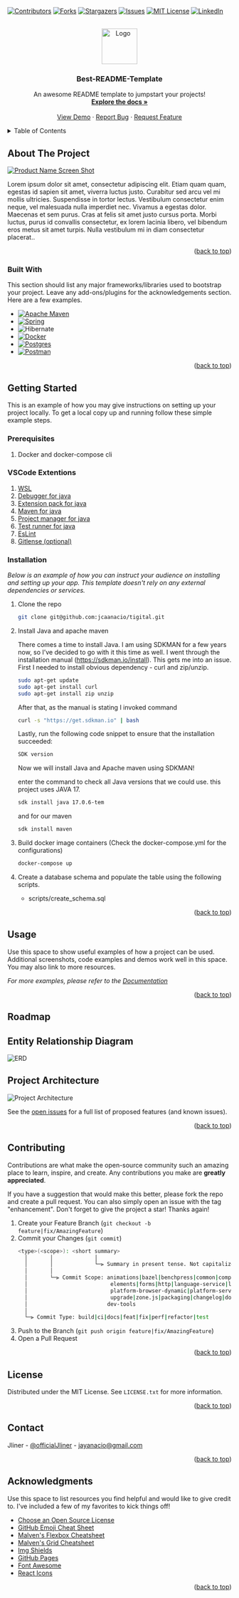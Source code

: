 <!-- Improved compatibility of back to top link: See: https://github.com/othneildrew/Best-README-Template/pull/73 -->

<a name="readme-top"></a>

<!--
*** Thanks for checking out the Best-README-Template. If you have a suggestion
*** that would make this better, please fork the repo and create a pull request
*** or simply open an issue with the tag "enhancement".
*** Don't forget to give the project a star!
*** Thanks again! Now go create something AMAZING! :D
-->

<!-- PROJECT SHIELDS -->
<!--
*** I'm using markdown "reference style" links for readability.
*** Reference links are enclosed in brackets [ ] instead of parentheses ( ).
*** See the bottom of this document for the declaration of the reference variables
*** for contributors-url, forks-url, etc. This is an optional, concise syntax you may use.
*** https://www.markdownguide.org/basic-syntax/#reference-style-links
-->

[![Contributors][contributors-shield]][contributors-url]
[![Forks][forks-shield]][forks-url]
[![Stargazers][stars-shield]][stars-url]
[![Issues][issues-shield]][issues-url]
[![MIT License][license-shield]][license-url]
[![LinkedIn][linkedin-shield]][linkedin-url]

<!-- PROJECT LOGO -->
<br />
<div align="center">
  <a href="https://github.com/othneildrew/Best-README-Template">
    <img src="images/logo.png" alt="Logo" width="80" height="80">
  </a>

  <h3 align="center">Best-README-Template</h3>

  <p align="center">
    An awesome README template to jumpstart your projects!
    <br />
    <a href="https://github.com/othneildrew/Best-README-Template"><strong>Explore the docs »</strong></a>
    <br />
    <br />
    <a href="https://github.com/othneildrew/Best-README-Template">View Demo</a>
    ·
    <a href="https://github.com/othneildrew/Best-README-Template/issues">Report Bug</a>
    ·
    <a href="https://github.com/othneildrew/Best-README-Template/issues">Request Feature</a>
  </p>
</div>

<!-- TABLE OF CONTENTS -->
<details>
  <summary>Table of Contents</summary>
  <ol>
    <li>
      <a href="#about-the-project">About The Project</a>
      <ul>
        <li><a href="#built-with">Built With</a></li>
      </ul>
    </li>
    <li>
      <a href="#getting-started">Getting Started</a>
      <ul>
        <li><a href="#prerequisites">Prerequisites</a></li>
        <li><a href="#installation">Installation</a></li>
      </ul>
    </li>
    <li><a href="#usage">Usage</a></li>
    <li><a href="#roadmap">Roadmap</a></li>
    <li><a href="#contributing">Contributing</a></li>
    <li><a href="#license">License</a></li>
    <li><a href="#contact">Contact</a></li>
    <li><a href="#acknowledgments">Acknowledgments</a></li>
  </ol>
</details>

<!-- ABOUT THE PROJECT -->

## About The Project

[![Product Name Screen Shot][product-screenshot]](https://example.com)

Lorem ipsum dolor sit amet, consectetur adipiscing elit. Etiam quam quam, egestas id sapien sit amet, viverra luctus justo. Curabitur sed arcu vel mi mollis ultricies. Suspendisse in tortor lectus. Vestibulum consectetur enim neque, vel malesuada nulla imperdiet nec. Vivamus a egestas dolor. Maecenas et sem purus. Cras at felis sit amet justo cursus porta. Morbi luctus, purus id convallis consectetur, ex lorem lacinia libero, vel bibendum eros metus sit amet turpis. Nulla vestibulum mi in diam consectetur placerat..

<p align="right">(<a href="#readme-top">back to top</a>)</p>

### Built With

This section should list any major frameworks/libraries used to bootstrap your project. Leave any add-ons/plugins for the acknowledgements section. Here are a few examples.

- [![Apache Maven](https://img.shields.io/badge/Apache%20Maven-C71A36?style=for-the-badge&logo=Apache%20Maven&logoColor=white)][maven-url]
- [![Spring](https://img.shields.io/badge/spring-%236DB33F.svg?style=for-the-badge&logo=spring&logoColor=white)][spring-url]
- ![Hibernate](https://img.shields.io/badge/Hibernate-59666C?style=for-the-badge&logo=Hibernate&logoColor=white)
- [![Docker](https://img.shields.io/badge/docker-%230db7ed.svg?style=for-the-badge&logo=docker&logoColor=white)][docker-url]
- [![Postgres](https://img.shields.io/badge/postgres-%23316192.svg?style=for-the-badge&logo=postgresql&logoColor=white)
  ][postgres-url]
- [![Postman](https://img.shields.io/badge/Postman-FF6C37?style=for-the-badge&logo=postman&logoColor=white)][postman-url]

<p align="right">(<a href="#readme-top">back to top</a>)</p>

<!-- GETTING STARTED -->

## Getting Started

This is an example of how you may give instructions on setting up your project locally.
To get a local copy up and running follow these simple example steps.

### Prerequisites

1. Docker and docker-compose cli

### VSCode Extentions

1. [WSL](https://marketplace.visualstudio.com/items?itemName=ms-vscode-remote.remote-wsl)
2. [Debugger for java](https://marketplace.visualstudio.com/items?itemName=vscjava.vscode-java-debug)
3. [Extension pack for java](https://marketplace.visualstudio.com/items?itemName=vscjava.vscode-java-pack)
4. [Maven for java](https://marketplace.visualstudio.com/items?itemName=vscjava.vscode-maven)
5. [Project manager for java](https://marketplace.visualstudio.com/items?itemName=vscjava.vscode-java-dependency)
6. [Test runner for java](https://marketplace.visualstudio.com/items?itemName=vscjava.vscode-java-test)
7. [EsLint](https://marketplace.visualstudio.com/items?itemName=dbaeumer.vscode-eslint)
8. [Gitlense (optional)](https://marketplace.visualstudio.com/items?itemName=eamodio.gitlens)

### Installation

_Below is an example of how you can instruct your audience on installing and setting up your app. This template doesn't rely on any external dependencies or services._

1. Clone the repo
   ```sh
   git clone git@github.com:jcaanacio/tigital.git
   ```
2. Install Java and apache maven

   There comes a time to install Java. I am using SDKMAN for a few years now, so I’ve decided to go with it this time as well. I went through the installation manual (https://sdkman.io/install). This gets me into an issue. First I needed to install obvious dependency - curl and zip/unzip.

   ```sh
   sudo apt-get update
   sudo apt-get install curl
   sudo apt-get install zip unzip
   ```

   After that, as the manual is stating I invoked command

   ```sh
   curl -s "https://get.sdkman.io" | bash
   ```

   Lastly, run the following code snippet to ensure that the installation succeeded:

   ```sh
   SDK version
   ```

   Now we will install Java and Apache maven using SDKMAN!

   enter the command to check all Java versions that we could use. this project uses JAVA 17.

   ```sh
   sdk install java 17.0.6-tem
   ```

   and for our maven

   ```sh
   sdk install maven
   ```

3. Build docker image containers (Check the docker-compose.yml for the configurations)

   ```sh
   docker-compose up
   ```

4. Create a database schema and populate the table using the following scripts.
   - scripts/create_schema.sql

<p align="right">(<a href="#readme-top">back to top</a>)</p>

<!-- USAGE EXAMPLES -->

## Usage

Use this space to show useful examples of how a project can be used. Additional screenshots, code examples and demos work well in this space. You may also link to more resources.

_For more examples, please refer to the [Documentation](https://github.com/jcaanacio/teami#about-the-project)_

<p align="right">(<a href="#readme-top">back to top</a>)</p>

<!-- ROADMAP -->

## Roadmap

## Entity Relationship Diagram

![ERD](https://github.com/jcaanacio/teami/blob/main/public/erd.JPG)

## Project Architecture

![Project Architecture](https://github.com/jcaanacio/teami/blob/main/public/roadmap.png)

See the [open issues](https://github.com/jcaanacio/teami/issues) for a full list of proposed features (and known issues).

<p align="right">(<a href="#readme-top">back to top</a>)</p>

<!-- CONTRIBUTING -->

## Contributing

Contributions are what make the open-source community such an amazing place to learn, inspire, and create. Any contributions you make are **greatly appreciated**.

If you have a suggestion that would make this better, please fork the repo and create a pull request. You can also simply open an issue with the tag "enhancement".
Don't forget to give the project a star! Thanks again!

1. Create your Feature Branch (`git checkout -b feature|fix/AmazingFeature`)
2. Commit your Changes (`git commit`)
   ```sh
   <type>(<scope>): <short summary>
     │       │             │
     │       │             └─⫸ Summary in present tense. Not capitalized. No period at the end.
     │       │
     │       └─⫸ Commit Scope: animations|bazel|benchpress|common|compiler|compiler-cli|core|
     │                          elements|forms|http|language-service|localize|platform-browser|
     │                          platform-browser-dynamic|platform-server|router|service-worker|
     │                          upgrade|zone.js|packaging|changelog|docs-infra|migrations|
     │                         dev-tools
     │
     └─⫸ Commit Type: build|ci|docs|feat|fix|perf|refactor|test
   ```
3. Push to the Branch (`git push origin feature|fix/AmazingFeature`)
4. Open a Pull Request

<p align="right">(<a href="#readme-top">back to top</a>)</p>

<!-- LICENSE -->

## License

Distributed under the MIT License. See `LICENSE.txt` for more information.

<p align="right">(<a href="#readme-top">back to top</a>)</p>

<!-- CONTACT -->

## Contact

Jliner - [@officialJliner](https://www.facebook.com/officialJliner) - jayanacio@gmail.com

<p align="right">(<a href="#readme-top">back to top</a>)</p>

<!-- ACKNOWLEDGMENTS -->

## Acknowledgments

Use this space to list resources you find helpful and would like to give credit to. I've included a few of my favorites to kick things off!

- [Choose an Open Source License](https://choosealicense.com)
- [GitHub Emoji Cheat Sheet](https://www.webpagefx.com/tools/emoji-cheat-sheet)
- [Malven's Flexbox Cheatsheet](https://flexbox.malven.co/)
- [Malven's Grid Cheatsheet](https://grid.malven.co/)
- [Img Shields](https://shields.io)
- [GitHub Pages](https://pages.github.com)
- [Font Awesome](https://fontawesome.com)
- [React Icons](https://react-icons.github.io/react-icons/search)

<p align="right">(<a href="#readme-top">back to top</a>)</p>

<!-- MARKDOWN LINKS & IMAGES -->
<!-- https://www.markdownguide.org/basic-syntax/#reference-style-links -->

[contributors-shield]: https://img.shields.io/github/contributors/othneildrew/Best-README-Template.svg?style=for-the-badge
[contributors-url]: https://github.com/othneildrew/Best-README-Template/graphs/contributors
[forks-shield]: https://img.shields.io/github/forks/othneildrew/Best-README-Template.svg?style=for-the-badge
[forks-url]: https://github.com/othneildrew/Best-README-Template/network/members
[stars-shield]: https://img.shields.io/github/stars/othneildrew/Best-README-Template.svg?style=for-the-badge
[stars-url]: https://github.com/othneildrew/Best-README-Template/stargazers
[issues-shield]: https://img.shields.io/github/issues/othneildrew/Best-README-Template.svg?style=for-the-badge
[issues-url]: https://github.com/othneildrew/Best-README-Template/issues
[license-shield]: https://img.shields.io/github/license/othneildrew/Best-README-Template.svg?style=for-the-badge
[license-url]: https://github.com/othneildrew/Best-README-Template/blob/master/LICENSE.txt
[linkedin-shield]: https://img.shields.io/badge/-LinkedIn-black.svg?style=for-the-badge&logo=linkedin&colorB=555
[linkedin-url]: https://linkedin.com/in/othneildrew
[product-screenshot]: images/screenshot.png
[jquery.com]: https://img.shields.io/badge/jQuery-0769AD?style=for-the-badge&logo=jquery&logoColor=white
[jquery-url]: https://jquery.com
[spring-url]: https://spring.io/
[docker-url]: https://www.docker.com/
[postgres-url]: https://www.postgresql.org/
[postman-url]: https://postman.com/
[maven-url]: https://maven.apache.org/
